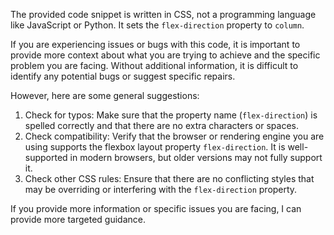 The provided code snippet is written in CSS, not a programming language like JavaScript or Python. It sets the `flex-direction` property to `column`. 

If you are experiencing issues or bugs with this code, it is important to provide more context about what you are trying to achieve and the specific problem you are facing. Without additional information, it is difficult to identify any potential bugs or suggest specific repairs.

However, here are some general suggestions:

1. Check for typos: Make sure that the property name (`flex-direction`) is spelled correctly and that there are no extra characters or spaces.
2. Check compatibility: Verify that the browser or rendering engine you are using supports the flexbox layout property `flex-direction`. It is well-supported in modern browsers, but older versions may not fully support it.
3. Check other CSS rules: Ensure that there are no conflicting styles that may be overriding or interfering with the `flex-direction` property.

If you provide more information or specific issues you are facing, I can provide more targeted guidance.